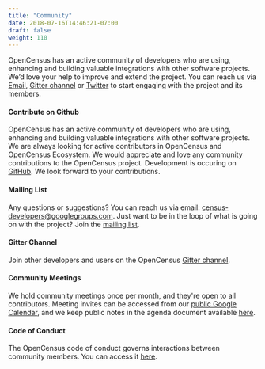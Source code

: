 ```yaml
---
title: "Community"
date: 2018-07-16T14:46:21-07:00
draft: false
weight: 110
---
```


OpenCensus has an active community of developers who are using, enhancing and building valuable integrations with other software projects. We’d love your help to improve and extend the project. You can reach us via [Email](mailto:census-developers@googlegroups.com), [Gitter channel](https://gitter.im/census-instrumentation/Lobby) or [Twitter](https://twitter.com/opencensusio) to start engaging with the project and its members.  

#### Contribute on Github  
OpenCensus has an active community of developers who are using, enhancing and building valuable integrations with other software projects. We are always looking for active contributors in OpenCensus and OpenCensus Ecosystem. We would appreciate and love any community contributions to the OpenCensus project. Development is occuring on [GitHub](https://github.com/census-instrumentation). We look forward to your contributions.  

#### Mailing List
Any questions or suggestions? You can reach us via email: [census-developers@googlegroups.com](mailto:census-developers@googlegroups.com). Just want to be in the loop of what is going on with the project? Join the [mailing list](https://groups.google.com/forum/#!forum/census-developers).

#### Gitter Channel
Join other developers and users on the OpenCensus [Gitter channel](https://gitter.im/census-instrumentation/Lobby).

#### Community Meetings
We hold community meetings once per month, and they're open to all contributors. Meeting invites can be accessed from our [public Google Calendar](https://calendar.google.com/calendar?cid=Z29vZ2xlLmNvbV9iNzllM2U5MGo3YmJzYTJuMnA1YW41bGY2MEBncm91cC5jYWxlbmRhci5nb29nbGUuY29t), and we keep public notes in the agenda document available [here](https://docs.google.com/document/d/1sG3MAwHzYTlv5PrIBBpjZBTiShOpmzmPlLRe8NXZKnM/edit).

#### Code of Conduct
The OpenCensus code of conduct governs interactions between community members. You can access it [here](/conduct).
